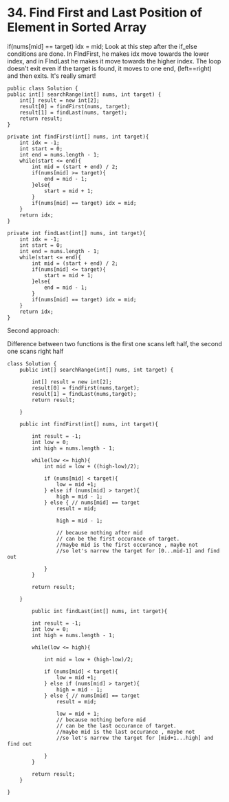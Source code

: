 # 34. Find First and Last Position of Element in Sorted Array

if(nums\[mid] == target) idx = mid; Look at this step after the if\_else conditions are done. In FIndFirst, he makes idx move towards the lower index, and in FIndLast he makes it move towards the higher index. The loop doesn't exit even if the target is found, it moves to one end, (left==right) and then exits. It's really smart!

```
public class Solution {
public int[] searchRange(int[] nums, int target) {
    int[] result = new int[2];
    result[0] = findFirst(nums, target);
    result[1] = findLast(nums, target);
    return result;
}

private int findFirst(int[] nums, int target){
    int idx = -1;
    int start = 0;
    int end = nums.length - 1;
    while(start <= end){
        int mid = (start + end) / 2;
        if(nums[mid] >= target){
            end = mid - 1;
        }else{
            start = mid + 1;
        }
        if(nums[mid] == target) idx = mid;
    }
    return idx;
}

private int findLast(int[] nums, int target){
    int idx = -1;
    int start = 0;
    int end = nums.length - 1;
    while(start <= end){
        int mid = (start + end) / 2;
        if(nums[mid] <= target){
            start = mid + 1;
        }else{
            end = mid - 1;
        }
        if(nums[mid] == target) idx = mid;
    }
    return idx;
}
```



Second approach:

Difference between two functions is the first one scans left half, the second one scans right half

```
class Solution {
    public int[] searchRange(int[] nums, int target) {
        
        int[] result = new int[2];
        result[0] = findFirst(nums,target);
        result[1] = findLast(nums,target);
        return result;
        
    }
    
    public int findFirst(int[] nums, int target){
        
        int result = -1;
        int low = 0;
        int high = nums.length - 1;

        while(low <= high){
            int mid = low + ((high-low)/2);

            if (nums[mid] < target){
                low = mid +1;
            } else if (nums[mid] > target){
                high = mid - 1;
            } else { // nums[mid] == target
                result = mid;

                high = mid - 1; 
                
                // because nothing after mid
                // can be the first occurance of target.
                //maybe mid is the first occurance , maybe not
                //so let's narrow the target for [0...mid-1] and find out
   
            }
        }

        return result;
  
    }
    
        public int findLast(int[] nums, int target){
        
        int result = -1;
        int low = 0;
        int high = nums.length - 1;
        
        while(low <= high){
            
            int mid = low + (high-low)/2;
            
            if (nums[mid] < target){
                low = mid +1;
            } else if (nums[mid] > target){
                high = mid - 1;
            } else { // nums[mid] == target
                result = mid;
               
                low = mid + 1;
                // because nothing before mid
                // can be the last occurance of target.
                //maybe mid is the last occurance , maybe not
                //so let's narrow the target for [mid+1...high] and find out    
   
            }
        }

        return result;
    }
 
}
```
